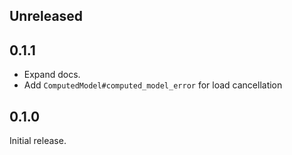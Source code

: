 ## Unreleased

## 0.1.1

- Expand docs.
- Add `ComputedModel#computed_model_error` for load cancellation

## 0.1.0

Initial release.
